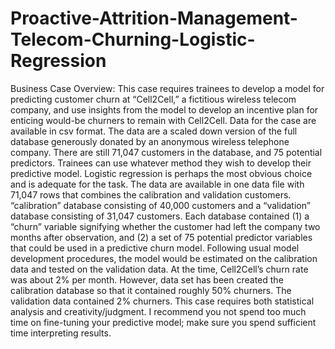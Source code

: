 # Proactive-Attrition-Management-Telecom-Churning-Logistic-Regression

Business Case Overview: This case requires trainees to develop a model for predicting customer churn at “Cell2Cell,” a fictitious wireless telecom company, and use insights from the model to develop an incentive plan for enticing would-be churners to remain with Cell2Cell. Data for the case are available in csv format. The data are a scaled down version of the full database generously donated by an anonymous wireless telephone company. There are still 71,047 customers in the database, and 75 potential predictors. Trainees can use whatever method they wish to develop their predictive model. Logistic regression is perhaps the most obvious choice and is adequate for the task. The data are available in one data file with 71,047 rows that combines the calibration and validation customers. “calibration” database consisting of 40,000 customers and a “validation” database consisting of 31,047 customers. Each database contained (1) a “churn” variable signifying whether the customer had left the company two months after observation, and (2) a set of 75 potential predictor variables that could be used in a predictive churn model. Following usual model development procedures, the model would be estimated on the calibration data and tested on the validation data. At the time, Cell2Cell’s churn rate was about 2% per month. However, data set has been created the calibration database so that it contained roughly 50% churners. The validation data contained 2% churners. This case requires both statistical analysis and creativity/judgment. I recommend you not spend too much time on fine-tuning your predictive model; make sure you spend sufficient time interpreting results.
